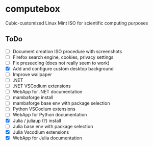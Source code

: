 # computebox
Cubic-customized Linux Mint ISO for scientific computing purposes

## ToDo

- [ ] Document creation ISO procedure with screenshots
- [ ] Firefox search engine, cookies, privacy settings
- [ ] Fix preseeding (does not really seem to work)
- [x] Add and configure custom desktop background
- [ ] Improve wallpaper
- [ ] .NET
- [ ] .NET VSCodium extensions
- [ ] WebApp for .NET documentation
- [ ] mambaforge install
- [ ] mambaforge base env with package selection
- [ ] Python VSCodium extensions
- [ ] WebApp for Python documentation
- [x] Julia / juliaup (?) install
- [ ] Julia base env with package selection
- [x] Julia Vscodium extensions
- [x] WebApp for Julia documentation
